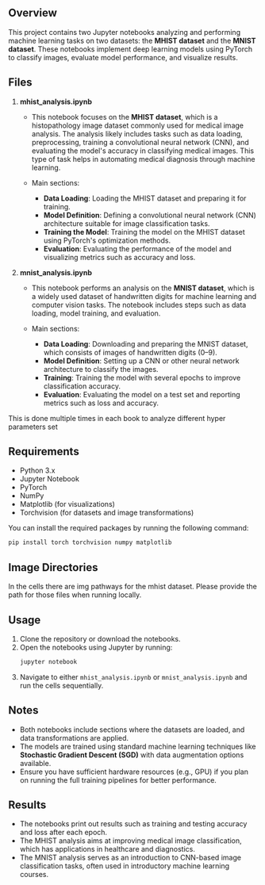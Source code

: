 
## Overview

This project contains two Jupyter notebooks analyzing and performing machine learning tasks on two datasets: the **MHIST dataset** and the **MNIST dataset**. These notebooks implement deep learning models using PyTorch to classify images, evaluate model performance, and visualize results.

## Files

1. **mhist_analysis.ipynb**
   - This notebook focuses on the **MHIST dataset**, which is a histopathology image dataset commonly used for medical image analysis. The analysis likely includes tasks such as data loading, preprocessing, training a convolutional neural network (CNN), and evaluating the model's accuracy in classifying medical images. This type of task helps in automating medical diagnosis through machine learning.
   
   - Main sections:
     - **Data Loading**: Loading the MHIST dataset and preparing it for training.
     - **Model Definition**: Defining a convolutional neural network (CNN) architecture suitable for image classification tasks.
     - **Training the Model**: Training the model on the MHIST dataset using PyTorch's optimization methods.
     - **Evaluation**: Evaluating the performance of the model and visualizing metrics such as accuracy and loss.

2. **mnist_analysis.ipynb**
   - This notebook performs an analysis on the **MNIST dataset**, which is a widely used dataset of handwritten digits for machine learning and computer vision tasks. The notebook includes steps such as data loading, model training, and evaluation.
   
   - Main sections:
     - **Data Loading**: Downloading and preparing the MNIST dataset, which consists of images of handwritten digits (0–9).
     - **Model Definition**: Setting up a CNN or other neural network architecture to classify the images.
     - **Training**: Training the model with several epochs to improve classification accuracy.
     - **Evaluation**: Evaluating the model on a test set and reporting metrics such as loss and accuracy.

This is done multiple times in each book to analyze different hyper parameters set

## Requirements

- Python 3.x
- Jupyter Notebook
- PyTorch
- NumPy
- Matplotlib (for visualizations)
- Torchvision (for datasets and image transformations)

You can install the required packages by running the following command:

```bash
pip install torch torchvision numpy matplotlib
```

## Image Directories

In the cells there are img pathways for the mhist dataset. Please provide the path for those files when running locally.

## Usage

1. Clone the repository or download the notebooks.
2. Open the notebooks using Jupyter by running:
   ```bash
   jupyter notebook
   ```
3. Navigate to either `mhist_analysis.ipynb` or `mnist_analysis.ipynb` and run the cells sequentially.

## Notes

- Both notebooks include sections where the datasets are loaded, and data transformations are applied.
- The models are trained using standard machine learning techniques like **Stochastic Gradient Descent (SGD)** with data augmentation options available.
- Ensure you have sufficient hardware resources (e.g., GPU) if you plan on running the full training pipelines for better performance.

## Results

- The notebooks print out results such as training and testing accuracy and loss after each epoch.
- The MHIST analysis aims at improving medical image classification, which has applications in healthcare and diagnostics.
- The MNIST analysis serves as an introduction to CNN-based image classification tasks, often used in introductory machine learning courses.